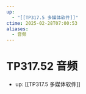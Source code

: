 ```yaml
---
up:
  - "[[TP317.5 多媒体软件]]"
ctime: 2025-02-28T07:00:53
aliases:
  - 音频
---
```


# TP317.52 音频

- up: [[TP317.5 多媒体软件]]
